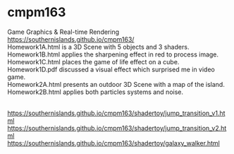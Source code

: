 # cmpm163
Game Graphics &amp; Real-time Rendering 
<br>https://southernislands.github.io/cmpm163/
<br>Homework1A.html is a 3D Scene with 5 objects and 3 shaders.
<br>Homework1B.html applies the sharpening effect in red to process image.
<br>Homework1C.html places the game of life effect on a cube.
<br>Homework1D.pdf discussed a visual effect which surprised me in video game.
<br>Homework2A.html presents an outdoor 3D Scene with a map of the island. 
<br>Homework2B.html applies both particles systems and noise.

<br>https://southernislands.github.io/cmpm163/shadertoy/jump_transition_v1.html
<br>https://southernislands.github.io/cmpm163/shadertoy/jump_transition_v2.html
<br>https://southernislands.github.io/cmpm163/shadertoy/galaxy_walker.html
